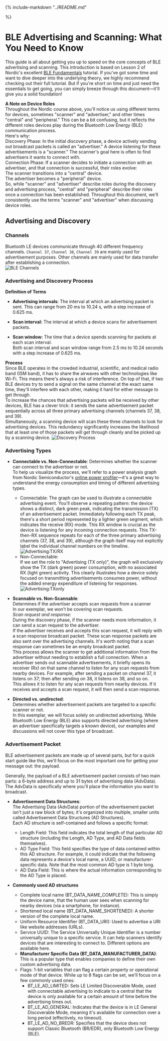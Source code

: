 <!--
This includes your top-level README as you index page i.e. homepage.

This will not be the best approach for all exemplars, so feel free to customise
your index page as you see fit.
-->

{%
include-markdown "../README.md"

%}

<!-- Add more files in the `docs/` directory for them to be automatically
included in the Mkdocs documentation -->
# BLE Advertising and Scanning: What You Need to Know
This guide is all about getting you up to speed on the core concepts of BLE advertising and scanning. This introduction is based on Lesson 2 of Nordic's excellent [BLE Fundamentals](https://academy.nordicsemi.com/courses/bluetooth-low-energy-fundamentals/) tutorial. If you've got some time and want to dive deeper into the underlying theory, we highly recommend checking out their full tutorial. But if you're short on time and just need the essentials to get going, you can simply breeze through this document—it'll give you a solid foundation!  

**A Note on Device Roles**  
    Throughout the Nordic course above, you'll notice us using different terms for devices, sometimes "scanner" and "advertiser," and other times "central" and "peripheral." This can be a bit confusing, but it reflects the different roles devices play during the Bluetooth Low Energy (BLE) communication process.   
    Here's why:  
    Discovery Phase: In the initial discovery phase, a device actively sending out broadcast packets is called an "advertiser." A device listening for these advertisements is a "scanner." The scanner's goal here is often to find advertisers it wants to connect with.  
    Connection Phase: If a scanner decides to initiate a connection with an advertiser, and that connection is successful, their roles evolve:  
    The scanner transitions into a "central" device.  
    The advertiser becomes a "peripheral" device.  
    So, while "scanner" and "advertiser" describe roles during the discovery and advertising process, "central" and "peripheral" describe their roles once a connection has been established. Throughout this document, we'll consistently use the terms "scanner" and "advertiser" when discussing device roles.


## Advertising and Discovery
### Channels
Bluetooth LE devices communicate through 40 different frequency channels. `Channel 37`, `Channel 38`, `Channel 39` are mainly used for advertisement purposes. Other channels are mainly used for data transfer after establishing a connection.  
![BLE Channels](assets/BLE_background_1/channel.png)

### Advertising and Discovery Process
**Definition of Terms**
* **Advertising intervals**: The interval at which an advertising packet is sent. This can range from 20 ms to 10.24 s, with a step increase of 0.625 ms.

* **Scan interval:** The interval at which a device scans for advertisement packets.
* **Scan window:** The time that a device spends scanning for packets at each scan interval.  
Both scan interval and scan window range from 2.5 ms to 10.24 seconds with a step increase of 0.625 ms.  

**Process**  
Since BLE operates in the crowded industrial, scientific, and medical radio band (ISM band), it has to share the airwaves with other technologies like Wi-Fi. This means there's always a risk of interference. On top of that, if two BLE devices try to send a signal on the same channel at the exact same time, they'll interfere with each other, making it hard for either message to get through.  
To increase the chances that advertising packets will be received by other devices, BLE has a clever trick: it sends the same advertisement packet sequentially across all three primary advertising channels (channels 37, 38, and 39).   
Simultaneously, a scanning device will scan these three channels to look for advertising devices. This redundancy significantly increases the likelihood that at least one of those packets will get through cleanly and be picked up by a scanning device.
![Discovery Process](assets/BLE_background_1/process.png)

### Advertising Types
* **Connectable vs. Non-Connectable**: 
Determines whether the scanner can connect to the advertiser or not.  
To help us visualize the process, we'll refer to a power analysis graph from Nordic Semiconductor's [online power profiler](https://devzone.nordicsemi.com/power/w/opp/2/online-power-profiler-for-bluetooth-le)—it's a great way to understand the energy consumption and timing of different advertising types.   
    * Connectable:
    The graph can be used to illustrate a connectable advertising event. You'll observe a repeating pattern: the device shows a distinct, dark green peak, indicating the transmission (TX) of an advertisement packet. Immediately following each TX peak, there's a short period represented by a lighter green segment, which indicates the receive (RX) mode. This RX window is crucial as the device is listening for any incoming connection requests. This TX-then-RX sequence repeats for each of the three primary advertising channels (37, 38, and 39), although the graph itself may not explicitly label the individual channel numbers on the timeline. 
    ![Advertising:TX/RX](assets/BLE_background_1/advTXRX.png)
    * Non-Connectable:  
    If we set the role to "Advertising (TX only)", the graph will exclusively show the TX (dark green) power consumption, with no associated RX (light green) activity. This clearly illustrates how a device solely focused on transmitting advertisements consumes power, without the added energy expenditure of listening for responses.
    ![Advertising:TXonly](assets/BLE_background_1/advTXonly.png)

* **Scannable vs. Non-Scannable**:   
 Determines if the advertiser accepts scan requests from a scanner  
 In our exemplar, we won't be covering scan requests.  
    *Scan request and response:*  
        During the discovery phase, if the scanner needs more information, it can send a scan request to the advertiser.  
        If the advertiser receives and accepts this scan request, it will reply with a scan response broadcast packet. These scan response packets are also sent over the advertising channels. It's worth noting that a scan response can sometimes be an empty broadcast packet.  
        This process allows the scanner to get additional information from the advertiser without needing to establish a full connection. 
        When a advertiser sends out scannable advertisements, it briefly opens its receiver (Rx) on that same channel to listen for any scan requests from nearby devices. For example, after sending a packet on channel 37, it listens on 37; then after sending on 38, it listens on 38, and so on.  
        This allows it to listen for any scan requests from nearby devices. If it receives and accepts a scan request, it will then send a scan response.  

* **Directed vs. undirected**:  
 Determines whether advertisement packets are targeted to a specific scanner or not.  
 In this exemplar, we will focus solely on undirected advertising. While Bluetooth Low Energy (BLE) also supports directed advertising (where an advertiser specifically targets a known device), our examples and discussions will not cover this type of broadcast.
### Advertisement Packet
BLE advertisement packets are made up of several parts, but for a quick start guide like this, we'll focus on the most important one for getting your message out: the payload.  

Generally, the payload of a BLE advertisement packet consists of two main parts: a 6-byte address and up to 31 bytes of advertising data (AdvData). The AdvData is specifically where you'll place the information you want to broadcast.  
* **Advertisement Data Structures**:  
The Advertising Data (AdvData) portion of the advertisement packet isn't just a raw block of bytes; it's organized into multiple, smaller units called Advertisement Data Structures (AD Structures).  
Each AD structure is self-contained and follows a specific format:  
    * Length Field: This field indicates the total length of that particular AD structure (including the Length, AD Type, and AD Data fields themselves).  
    * AD Type Field: This field specifies the type of data contained within this AD structure. For example, it could indicate that the following data represents a device's local name, a UUID, or manufacturer-specific data. Note that the most common AD type is 1 byte long.  
    * AD Data Field: This is where the actual information corresponding to the AD Type is placed.

* **Commonly used AD structures**
    * Complete local name (BT_DATA_NAME_COMPLETE): This is simply the device name, that the human user sees when scanning for nearby devices (via a smartphone, for instance).  
    * Shortened local name (BT_DATA_NAME_SHORTENED): A shorter version of the complete local name.  
    * Uniform Resource Identifier (BT_DATA_URI): Used to advertise a URI like website addresses (URLs).
    * Service UUID: The Service Universally Unique Identifier is a number universally unique to a specific service. It can help scanners identify devices that are interesting to connect to. Different options are available here.
    * **Manufacturer Specific Data (BT_DATA_MANUFACTURER_DATA)**: This is a popular type that enables companies to define their own custom advertising data.
    * Flags: 1-bit variables that can flag a certain property or operational mode of that device. While up to 8 flags can be set, we'll focus on a few commonly used ones:
        * BT_LE_AD_LIMITED: Sets LE Limited Discoverable Mode, used with connectable advertising to indicate to a central that the device is only available for a certain amount of time before the advertising times out.  
        * BT_LE_AD_GENERAL: Indicates that the device is in LE General Discoverable Mode, meaning it's available for connection over a long period (effectively, no timeout).       
        * BT_LE_AD_NO_BREDR: Specifies that the device does not support Classic Bluetooth (BR/EDR), only Bluetooth Low Energy (BLE).  